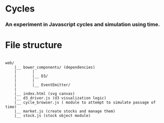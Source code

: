 # Cycles
### An experiment in Javascript cycles and simulation using time.


# File structure

```

web/
	|__ bower_components/ (dependencies)
	|		|
	|		|__ D3/
	|		|
	|		|__ EventEmitter/
	|
	|__ index.html (svg canvas)
	|__ d3_driver.js (d3 visualization logic)
	|__ cycle_browser.js ( module to attempt to simulate passage of time)
	|__ market.js (create stocks and manage them)
	|__ stock.js (stock object module)


```